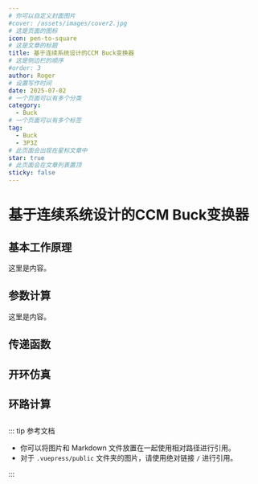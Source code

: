 ```yaml
---
# 你可以自定义封面图片
#cover: /assets/images/cover2.jpg
# 这是页面的图标
icon: pen-to-square
# 这是文章的标题
title: 基于连续系统设计的CCM Buck变换器
# 这是侧边栏的顺序
#order: 3
author: Roger
# 设置写作时间
date: 2025-07-02
# 一个页面可以有多个分类
category:
  - Buck
# 一个页面可以有多个标签
tag:
  - Buck
  - 3P3Z
# 此页面会出现在星标文章中
star: true
# 此页面会在文章列表置顶
sticky: false
---
```




# 基于连续系统设计的CCM Buck变换器

## 基本工作原理

这里是内容。

## 参数计算

这里是内容。

## 传递函数


## 开环仿真


## 环路计算


##


::: tip 参考文档

- 你可以将图片和 Markdown 文件放置在一起使用相对路径进行引用。
- 对于 `.vuepress/public` 文件夹的图片，请使用绝对链接 `/` 进行引用。

:::
